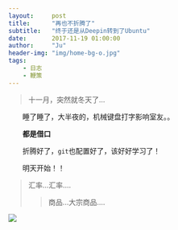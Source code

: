 ```yaml
---
layout:     post
title:      "再也不折腾了"
subtitle:   "终于还是从Deepin转到了Ubuntu"
date:       2017-11-19 01:00:00
author:     "Ju"
header-img: "img/home-bg-o.jpg"
tags:
    - 日志
    - 鞭策
---
```


> 十一月，突然就冬天了...

　　睡了睡了，大半夜的，机械键盘打字影响室友。。

　　**都是借口**

　　折腾好了，`git`也配置好了，该好好学习了！

　　明天开始！！

> 汇率...汇率....
>> 商品...大宗商品....

![](http://ooyw340iz.bkt.clouddn.com/uterminal.png)
